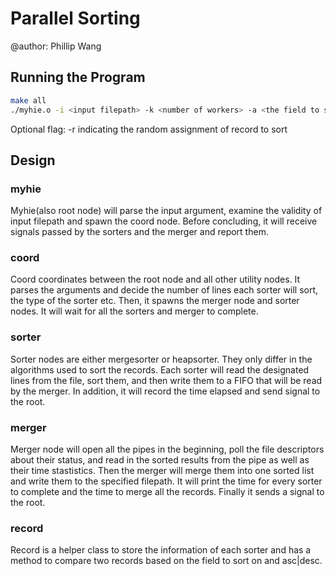 # Parallel Sorting

@author: Phillip Wang

## Running the Program

```bash
make all
./myhie.o -i <input filepath> -k <number of workers> -a <the field to sort on> -o <a|d indicating ascending|descending> -s <output filepath>
```
Optional flag:
-r indicating the random assignment of record to sort

## Design
### myhie
Myhie(also root node) will parse the input argument, examine the validity of input filepath and spawn the coord node. Before concluding, it will receive signals passed by the sorters and the merger and report them.

### coord
Coord coordinates between the root node and all other utility nodes. It parses the arguments and decide the number of lines each sorter will sort, the type of the sorter etc. Then, it spawns the merger node and sorter nodes. It will wait for all the sorters and merger to complete.

### sorter
Sorter nodes are either mergesorter or heapsorter. They only differ in the algorithms used to sort the records. Each sorter will read the designated lines from the file, sort them, and then write them to a FIFO that will be read by the merger. In addition, it will record the time elapsed and send signal to the root.

### merger
Merger node will open all the pipes in the beginning, poll the file descriptors about their status, and read in the sorted results from the pipe as well as their time stastistics. Then the merger will merge them into one sorted list and write them to the specified filepath. It will print the time for every sorter to complete and the time to merge all the records. Finally it sends a signal to the root.

### record
Record is a helper class to store the information of each sorter and has a method to compare two records based on the field to sort on and asc|desc.

